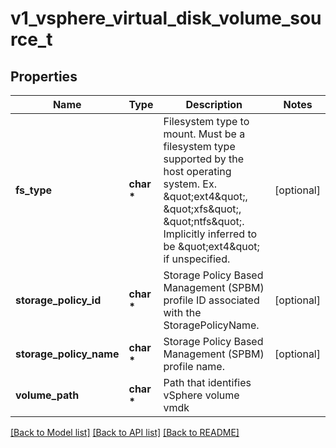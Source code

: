 # v1_vsphere_virtual_disk_volume_source_t

## Properties
Name | Type | Description | Notes
------------ | ------------- | ------------- | -------------
**fs_type** | **char \*** | Filesystem type to mount. Must be a filesystem type supported by the host operating system. Ex. \&quot;ext4\&quot;, \&quot;xfs\&quot;, \&quot;ntfs\&quot;. Implicitly inferred to be \&quot;ext4\&quot; if unspecified. | [optional] 
**storage_policy_id** | **char \*** | Storage Policy Based Management (SPBM) profile ID associated with the StoragePolicyName. | [optional] 
**storage_policy_name** | **char \*** | Storage Policy Based Management (SPBM) profile name. | [optional] 
**volume_path** | **char \*** | Path that identifies vSphere volume vmdk | 

[[Back to Model list]](../README.md#documentation-for-models) [[Back to API list]](../README.md#documentation-for-api-endpoints) [[Back to README]](../README.md)


